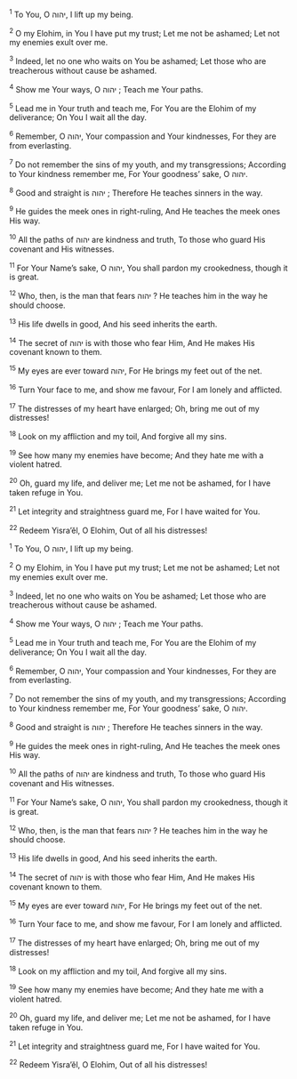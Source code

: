 <sup>1</sup> To You, O יהוה, I lift up my being.

<sup>2</sup> O my Elohim, in You I have put my trust; Let me not be ashamed; Let not my enemies exult over me.

<sup>3</sup> Indeed, let no one who waits on You be ashamed; Let those who are treacherous without cause be ashamed.

<sup>4</sup> Show me Your ways, O יהוה ; Teach me Your paths.

<sup>5</sup> Lead me in Your truth and teach me, For You are the Elohim of my deliverance; On You I wait all the day.

<sup>6</sup> Remember, O יהוה, Your compassion and Your kindnesses, For they are from everlasting.

<sup>7</sup> Do not remember the sins of my youth, and my transgressions; According to Your kindness remember me, For Your goodness’ sake, O יהוה.

<sup>8</sup> Good and straight is יהוה ; Therefore He teaches sinners in the way.

<sup>9</sup> He guides the meek ones in right-ruling, And He teaches the meek ones His way.

<sup>10</sup> All the paths of יהוה are kindness and truth, To those who guard His covenant and His witnesses.

<sup>11</sup> For Your Name’s sake, O יהוה, You shall pardon my crookedness, though it is great.

<sup>12</sup> Who, then, is the man that fears יהוה ? He teaches him in the way he should choose.

<sup>13</sup> His life dwells in good, And his seed inherits the earth.

<sup>14</sup> The secret of יהוה is with those who fear Him, And He makes His covenant known to them.

<sup>15</sup> My eyes are ever toward יהוה, For He brings my feet out of the net.

<sup>16</sup> Turn Your face to me, and show me favour, For I am lonely and afflicted.

<sup>17</sup> The distresses of my heart have enlarged; Oh, bring me out of my distresses!

<sup>18</sup> Look on my affliction and my toil, And forgive all my sins.

<sup>19</sup> See how many my enemies have become; And they hate me with a violent hatred.

<sup>20</sup> Oh, guard my life, and deliver me; Let me not be ashamed, for I have taken refuge in You.

<sup>21</sup> Let integrity and straightness guard me, For I have waited for You.

<sup>22</sup> Redeem Yisra’ĕl, O Elohim, Out of all his distresses!

<sup>1</sup> To You, O יהוה, I lift up my being.

<sup>2</sup> O my Elohim, in You I have put my trust; Let me not be ashamed; Let not my enemies exult over me.

<sup>3</sup> Indeed, let no one who waits on You be ashamed; Let those who are treacherous without cause be ashamed.

<sup>4</sup> Show me Your ways, O יהוה ; Teach me Your paths.

<sup>5</sup> Lead me in Your truth and teach me, For You are the Elohim of my deliverance; On You I wait all the day.

<sup>6</sup> Remember, O יהוה, Your compassion and Your kindnesses, For they are from everlasting.

<sup>7</sup> Do not remember the sins of my youth, and my transgressions; According to Your kindness remember me, For Your goodness’ sake, O יהוה.

<sup>8</sup> Good and straight is יהוה ; Therefore He teaches sinners in the way.

<sup>9</sup> He guides the meek ones in right-ruling, And He teaches the meek ones His way.

<sup>10</sup> All the paths of יהוה are kindness and truth, To those who guard His covenant and His witnesses.

<sup>11</sup> For Your Name’s sake, O יהוה, You shall pardon my crookedness, though it is great.

<sup>12</sup> Who, then, is the man that fears יהוה ? He teaches him in the way he should choose.

<sup>13</sup> His life dwells in good, And his seed inherits the earth.

<sup>14</sup> The secret of יהוה is with those who fear Him, And He makes His covenant known to them.

<sup>15</sup> My eyes are ever toward יהוה, For He brings my feet out of the net.

<sup>16</sup> Turn Your face to me, and show me favour, For I am lonely and afflicted.

<sup>17</sup> The distresses of my heart have enlarged; Oh, bring me out of my distresses!

<sup>18</sup> Look on my affliction and my toil, And forgive all my sins.

<sup>19</sup> See how many my enemies have become; And they hate me with a violent hatred.

<sup>20</sup> Oh, guard my life, and deliver me; Let me not be ashamed, for I have taken refuge in You.

<sup>21</sup> Let integrity and straightness guard me, For I have waited for You.

<sup>22</sup> Redeem Yisra’ĕl, O Elohim, Out of all his distresses!

